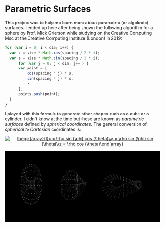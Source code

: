 # Parametric Surfaces

This project was to help me learn more about parametric (or algebraic) surfaces. I ended up here after being shown the following algorithm for a sphere by Prof. Mick Grierson while studying on the Creative Computing Msc at the Creative Computing Institute (London) in 2019:

``` javascript
for (var i = 0; i < dim; i++) {                
  var z = size * Math.cos(spacing / 2 * i);
  var s = size * Math.sin(spacing / 2 * i);
      for (var j = 0; j < dim; j++ ) {
      var point = [
          cos(spacing * j) * s, 
          sin(spacing * j) * s, 
          z
      ];
      points.push(point);
  }
}
```

I played with this formula to generate other shapes such as a cube or a cylinder. I didn't know at the time but these are known as _parametric surfaces_ defined by _spherical coordinates_. The general conversion of _spherical to Cartesian_ coordinates is:

<div style="text-align:center">
<a href="https://www.codecogs.com/eqnedit.php?latex=\begin{array}{l}x&space;=&space;\rho&space;sin&space;(\phi)&space;cos&space;(\theta)\\y&space;=&space;\rho&space;sin&space;(\phi)&space;sin&space;(\theta)\\z&space;=&space;\rho&space;cos&space;(\theta)\end{array}" target="_blank"><img src="https://latex.codecogs.com/svg.latex?\begin{array}{l}x&space;=&space;\rho&space;sin&space;(\phi)&space;cos&space;(\theta)\\y&space;=&space;\rho&space;sin&space;(\phi)&space;sin&space;(\theta)\\z&space;=&space;\rho&space;cos&space;(\theta)\end{array}" title="\begin{array}{l}x = \rho sin (\phi) cos (\theta)\\y = \rho sin (\phi) sin (\theta)\\z = \rho cos (\theta)\end{array}" /></a>
</div>

![Torus -> Klein](./img/torus2klein.png)
